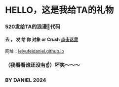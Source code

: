 # HELLO，这是我给TA的礼物
### 520发给TA的浪漫💒代码
####  去 ， 发  给  你  对象 or Crush    [点击这里](leiyufeidaniel.github.io) 
网址：[leiyufeidaniel.github.io](leiyufeidaniel.github.io)
### （我看看谁还没有☝）坏笑～～～ 
### BY DANIEL 2024
